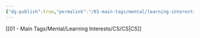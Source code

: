 ```yaml
---
{"dg-publish":true,"permalink":"/01-main-tags/mental/learning-interests/cs/basic-cs/basic-cs/"}
---
```


[[01 - Main Tags/Mental/Learning Interests/CS/CS\|CS]]